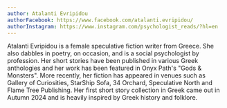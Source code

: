 ```yaml
---
author: Atalanti Evripidou
authorFacebook: https://www.facebook.com/atalanti.evripidou/
authorInstagram: https://www.instagram.com/psychologist_reads/?hl=en
---
```

Atalanti Evripidou is a female speculative fiction writer from Greece. She also dabbles in
poetry, on occasion, and is a social psychologist by profession. Her short stories have been
published in various Greek anthologies and her work has been featured in Onyx Path's "Gods
& Monsters". More recently, her fiction has appeared in venues such as Gallery of
Curiosities, StarShip Sofa, 34 Orchard, Speculative North and Flame Tree Publishing. Her first short story collection in Greek came out in Autumn 2024 and is heavily inspired by
Greek history and folklore.
